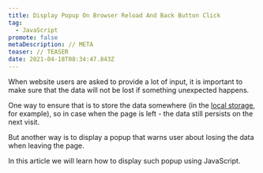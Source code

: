 ```yaml
---
title: Display Popup On Browser Reload And Back Button Click
tag:
  - JavaScript
promote: false
metaDescription: // META
teaser: // TEASER
date: 2021-04-18T08:34:47.843Z
---
```

When website users are asked to provide a lot of input, it is important to make sure that the data will not be lost if something unexpected happens.

One way to ensure that is to store the data somewhere (in the [local storage](/the-limitations-and-security-of-localstorage-in-javascript/), for example), so in case when the page is left - the data still persists on the next visit.

But another way is to display a popup that warns user about losing the data when leaving the page.

In this article we will learn how to display such popup using JavaScript.